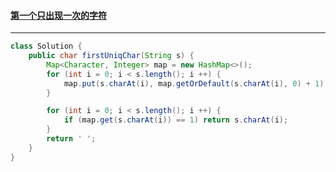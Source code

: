#### <a href="https://leetcode.cn/problems/di-yi-ge-zhi-chu-xian-yi-ci-de-zi-fu-lcof/">第一个只出现一次的字符</a>

------------

```java
class Solution {
    public char firstUniqChar(String s) {
        Map<Character, Integer> map = new HashMap<>();
        for (int i = 0; i < s.length(); i ++) {
            map.put(s.charAt(i), map.getOrDefault(s.charAt(i), 0) + 1);
        }

        for (int i = 0; i < s.length(); i ++) {
            if (map.get(s.charAt(i)) == 1) return s.charAt(i);
        }
        return ' ';
    }
}
```

